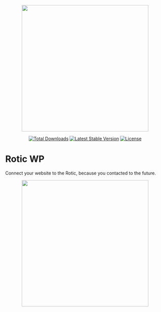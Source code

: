 <p align="center"><img src="https://rotic.ir/images/rotic-full-cyan.png" width="400"></p>

<p align="center">
<a href="https://github.com/roticmedia/RoticWP"><img src="https://poser.pugx.org/roticmedia/roticwp/d/total.svg" alt="Total Downloads"></a>
<a href="https://github.com/roticmedia/RoticWP"><img src="https://poser.pugx.org/roticmedia/roticwp/v/stable.svg" alt="Latest Stable Version"></a>
<a href="https://github.com/roticmedia/RoticWP"><img src="https://poser.pugx.org/roticmedia/roticwp/license.svg" alt="License"></a>
</p>

# Rotic WP
Connect your website to the Rotic, because you contacted to the future.

<p align="center"><img src="https://rotic.ir/images/rotic-plugin-screenshot.png" width="400"></p>
